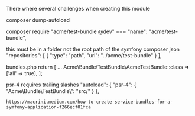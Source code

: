There where several challenges when creating this module

composer dump-autoload

composer require "acme/test-bundle @dev"
=== "name": "acme/test-bundle",

this must be in a folder not the root path of the symfony composer json
    "repositories": [
        {
            "type": "path",
            "url": "../acme/test-bundle"
        }
    ],

bundles.php
return [
    ...
    Acme\Bundle\TestBundle\AcmeTestBundle::class => ['all' => true],
];

psr-4 requires trailing slashes
 "autoload": {
        "psr-4": {
            "Acme\\Bundle\\TestBundle\\": "src/"
        }
    },

    https://macrini.medium.com/how-to-create-service-bundles-for-a-symfony-application-f266ecf01fca